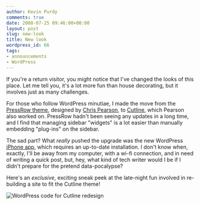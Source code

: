 ```yaml
---
author: Kevin Purdy
comments: true
date: 2008-07-25 09:46:00+00:00
layout: post
slug: new-look
title: New look
wordpress_id: 66
tags:
- announcements
- WordPress
---
```


If you're a return visitor, you might notice that I've changed the looks of this place. Let me tell you, it's a lot more fun than house decorating, but it involves just as many challenges.

For those who follow WordPress minutiae, I made the move from the [PressRow theme](http://www.findcreditcards.org/pressrow/), designed by [Chris Pearson](http://www.pearsonified.com), to [Cutline](http://cutline.tubetorial.com/), which Pearson also worked on. PressRow hadn't been seeing any updates in a long time, and I find that managing sidebar "widgets" is a lot easier than manually embedding "plug-ins" on the sidebar.

The sad part? What _really_ pushed the upgrade was the new WordPress [iPhone app](http://iphone.wordpress.org/), which requires an up-to-date installation. I don't know when, exactly, I'll be away from my computer, with a wi-fi connection, and in need of writing a quick post, but, hey, what kind of tech writer would I be if I didn't prepare for the pretend data-pocalypse?

Here's an _exclusive_, exciting sneak peek at the late-night fun involved in re-building a site to fit the Cutline theme!

![WordPress code for Cutline redesign](http://thepurdman.com/wp-content/uploads/2008/07/redesign_code.gif)



